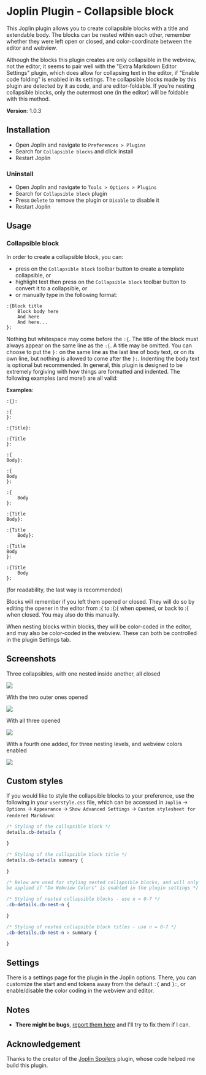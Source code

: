 # Joplin Plugin - Collapsible block

This Joplin plugin allows you to create collapsible blocks with a title and extendable body. The blocks can be nested within each other, remember whether they were left open or closed, and color-coordinate between the editor and webview. 

Although the blocks this plugin creates are only collapsible in the webview, not the editor, it seems to pair well with the "Extra Markdown Editor Settings" plugin, which does allow for collapsing text in the editor, if "Enable code folding" is enabled in its settings. The collapsible blocks made by this plugin are detected by it as code, and are editor-foldable. If you're nesting collapsible blocks, only the outermost one (in the editor) will be foldable with this method. 

**Version**: 1.0.3

## Installation

- Open Joplin and navigate to `Preferences > Plugins`
- Search for `Collapsible blocks` and click install
- Restart Joplin

### Uninstall

- Open Joplin and navigate to `Tools > Options > Plugins`
- Search for `Collapsible block` plugin
- Press `Delete` to remove the plugin or `Disable` to disable it
- Restart Joplin

## Usage

### Collapsible block

In order to create a collapsible block, you can:
- press on the `Collapsible block` toolbar button to create a template collapsible, or
- highlight text then press on the `Collapsible block` toolbar button to convert it to a collapsible, or
- or manually type in the following format:

```
:{Block title
    Block body here
    And here
    And here...
}:
```

Nothing but whitespace may come before the `:{`. The title of the block must always appear on the same line as the `:{`. A title may be omitted. You can choose to put the `}:` on the same line as the last line of body text, or on its own line, but nothing is allowed to come after the `}:`. Indenting the body text is optional but recommended. In general, this plugin is designed to be extremely forgiving with how things are formatted and indented. The following examples (and more!) are all valid: 

**Examples**:
```
:{}:

:{
}:

:{Title}:

:{Title
}:

:{
Body}:

:{
Body
}:

:{
    Body
}:

:{Title
Body}:

:{Title
    Body}:

:{Title
Body
}:

:{Title
    Body
}:
```
(for readability, the last way is recommended)

Blocks will remember if you left them opened or closed. They will do so by editing the opener in the editor from :{ to :{:{ when opened, or back to :{ when closed. You may also do this manually. 

When nesting blocks within blocks, they will be color-coded in the editor, and may also be color-coded in the webview. These can both be controlled in the plugin Settings tab. 

## Screenshots

Three collapsibles, with one nested inside another, all closed

![](screenshots/1.png)

With the two outer ones opened

![](screenshots/2.png)

With all three opened

![](screenshots/3.png)

With a fourth one added, for three nesting levels, and webview colors enabled

![](screenshots/4.png)

## Custom styles

If you would like to style the collapsible blocks to your preference, use the following in your `userstyle.css` file, which can be accessed in `Joplin` → `Options` → `Appearance` → `Show Advanced Settings` → `Custom stylesheet for rendered Markdown`:

```css
/* Styling of the collapsible block */
details.cb-details {

}

/* Styling of the collapsible block title */
details.cb-details summary {

}

/* Below are used for styling nested collapsible blocks, and will only
be applied if "Do Webview Colors" is enabled in the plugin settings */

/* Styling of nested collapsible blocks - use n = 0-7 */
.cb-details.cb-nest-n {

}

/* Styling of nested collapsible block titles - use n = 0-7 */
.cb-details.cb-nest-n > summary {

}
```

## Settings
There is a settings page for the plugin in the Joplin options. There, you can customize the start and end tokens away from the default `:{` and `}:`, or enable/disable the color coding in the webview and editor. 

## Notes

- **There might be bugs**, [report them here](https://github.com/ntczkjfg/joplin-plugin-collapsible-block/issues) and I'll try to fix them if I can.

## Acknowledgement

Thanks to the creator of the [Joplin Spoilers](https://github.com/martinkorelic/joplin-plugin-spoilers) plugin, whose code helped me build this plugin. 